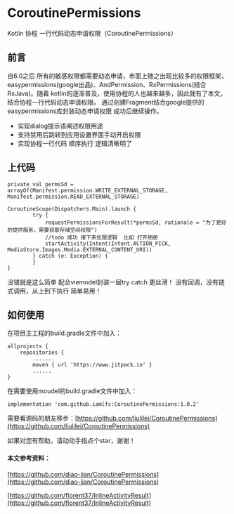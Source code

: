 # CoroutinePermissions
Kotlin 协程 一行代码动态申请权限（CoroutinePermissions）

## 前言
自6.0之后 所有的敏感权限都需要动态申请，市面上随之出现比较多的权限框架，easypermissions(google出品)、AndPermission、RxPermissions(结合RxJava)。随着 kotlin的逐渐普及，使用协程的人也越来越多，因此就有了本文，结合协程一行代码动态申请权限。
通过创建Fragment结合google提供的easypermissions库封装动态申请权限 成功后继续操作。

- 实现dialog提示语阐述权限用途
- 支持禁用后跳转到应用设置界面手动开启权限
- 实现协程一行代码 顺序执行 逻辑清晰明了

## 上代码
`````
private val permsSd = arrayOf(Manifest.permission.WRITE_EXTERNAL_STORAGE, Manifest.permission.READ_EXTERNAL_STORAGE)
        
CoroutineScope(Dispatchers.Main).launch {
        try {
            requestPermissionsForResult(*permsSd, rationale = "为了更好的提供服务，需要获取存储空间权限")
            //todo 成功 接下来处理逻辑  比如 打开相册
            startActivity(Intent(Intent.ACTION_PICK, MediaStore.Images.Media.EXTERNAL_CONTENT_URI))
        } catch (e: Exception) {
        }
}
`````
没错就是这么简单  配合viemodel封装一层try catch 更丝滑！
没有回调，没有链式调用，从上到下执行  简单易用！

## 如何使用
在项目主工程的build.gradle文件中加入：
````
allprojects {
    repositories {
        .......
      	maven { url 'https://www.jitpack.io' }
        ......
}
````
在需要使用moudel的build.gradle文件中加入：
````
implementation 'com.github.iamlfc:CoroutinePermissions:1.0.2'
````

需要看源码的朋友移步：[https://github.com/liulilei/CoroutinePermissions](https://github.com/liulilei/CoroutinePermissions)

如果对您有帮助，请动动手指点个star，谢谢！



#### 本文参考资料：
[https://github.com/diao-jian/CoroutinePermissions](https://github.com/diao-jian/CoroutinePermissions)

[https://github.com/florent37/InlineActivityResult](https://github.com/florent37/InlineActivityResult)



